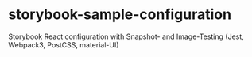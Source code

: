 # storybook-sample-configuration
Storybook React configuration with Snapshot- and Image-Testing (Jest, Webpack3, PostCSS, material-UI)
